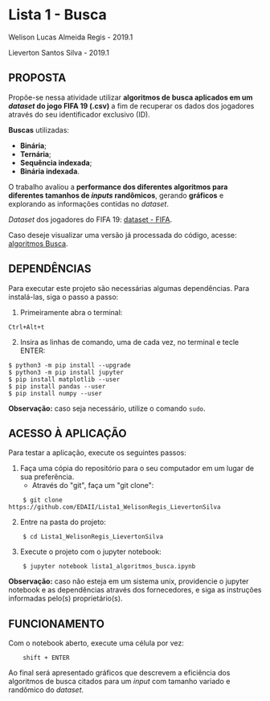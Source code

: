 Lista 1 - Busca
=========================
Welison Lucas Almeida Regis - 2019.1

Lieverton Santos Silva - 2019.1

## PROPOSTA
Propõe-se nessa atividade utilizar **algoritmos de busca aplicados em um _dataset_ do jogo FIFA 19 (.csv)** a fim de recuperar os dados dos jogadores através do seu identificador exclusivo (ID).

**Buscas** utilizadas:
*    **Binária**;
*    **Ternária**;
*    **Sequência indexada**;
*    **Binária indexada**.

O trabalho avaliou a **performance dos diferentes algoritmos para diferentes tamanhos de _inputs_ randômicos**, gerando **gráficos** e explorando as informações contidas no _dataset_.

_Dataset_ dos jogadores do FIFA 19:  [dataset - FIFA](https://www.kaggle.com/karangadiya/fifa19).

Caso deseje visualizar uma versão já processada do código, acesse: [algoritmos Busca](https://github.com/EDAII/Lista1_WelisonRegis_LievertonSilva/blob/master/lista1_algoritmos_busca.ipynb).

## DEPENDÊNCIAS
Para executar este projeto são necessárias algumas dependências. Para instalá-las, siga o passo a passo:

1. Primeiramente abra o terminal:
```
Ctrl+Alt+t
```

2. Insira as linhas de comando, uma de cada vez, no terminal e tecle ENTER:

```
$ python3 -m pip install --upgrade 
$ python3 -m pip install jupyter
$ pip install matplotlib --user
$ pip install pandas --user
$ pip install numpy --user
```

**Observação:** caso seja necessário, utilize o comando `sudo`.


## ACESSO À APLICAÇÃO
Para testar a aplicação, execute os seguintes passos:
1. Faça uma cópia do repositório para o seu computador em um lugar de sua preferência.
	* Através do "git", faça um "git clone":

```
    $ git clone https://github.com/EDAII/Lista1_WelisonRegis_LievertonSilva
```

2. Entre na pasta do projeto:
```
    $ cd Lista1_WelisonRegis_LievertonSilva
```

3. Execute o projeto com o jupyter notebook:
```
    $ jupyter notebook lista1_algoritmos_busca.ipynb
```


**Observação:** caso não esteja em um sistema unix, providencie o jupyter notebook e as dependências através dos fornecedores, e siga as instruções informadas pelo(s) proprietário(s).

## FUNCIONAMENTO
Com o notebook aberto, execute uma célula por vez:

```
    shift + ENTER
``` 

Ao final será apresentado gráficos que descrevem a eficiência dos algoritmos de busca citados para um _input_ com tamanho variado e randômico do _dataset_.